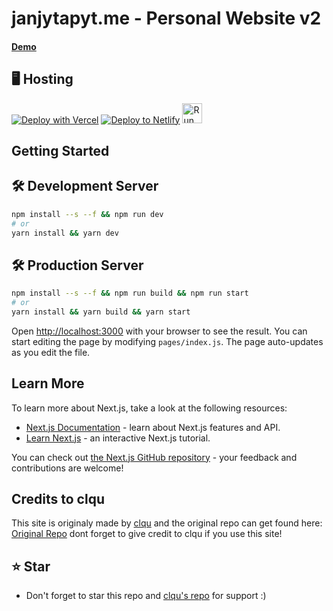 # janjytapyt.me - Personal Website v2<br/>
#### [Demo](https://janjytapyt.me)


## 🖥️ Hosting

[![Deploy with Vercel](https://vercel.com/button)](https://vercel.com/new/clone?repository-url=https%3A%2F%2Fgithub.com%2FJanjyTapYT%2Fjanjytapyt.me&env=contactHook&envDescription=Discord%20Contact%20Webhook%20URL%20(needed%20for%20contact%20page%20to%20work!)&envLink=https%3A%2F%2Fdiscord.com%2Fdevelopers%2Fdocs%2Fresources%2Fwebhook&project-name=personalwebsite&repo-name=janjytapyt.me-personal-website&demo-title=janjytapyt.me&demo-description=The%20Personal%20website%20from%20JanjyTapYT&demo-url=https%3A%2F%2Fjanjytapyt.me&demo-image=https%3A%2F%2Fcdn.discordapp.com%2Fattachments%2F964255324687200328%2F996459726864908329%2Funknown.png)
[![Deploy to Netlify](https://www.netlify.com/img/deploy/button.svg)](https://app.netlify.com/start/deploy?repository=https://github.com/JanjyTapYT/janjytapyt.me)
<a href="https://repl.it/github/JanjyTapYT/janjytapyt.me"><img src="https://repl.it/badge/github/JanjyTapYT/janjytapyt.me" alt="Run on replit" height="32"/></a>



## Getting Started

## 🛠 Development Server

```bash
npm install --s --f && npm run dev
# or
yarn install && yarn dev
```
## 🛠 Production Server
```bash
npm install --s --f && npm run build && npm run start
# or
yarn install && yarn build && yarn start
```
Open [http://localhost:3000](http://localhost:3000) with your browser to see the result.
You can start editing the page by modifying `pages/index.js`. The page auto-updates as you edit the file.


## Learn More

To learn more about Next.js, take a look at the following resources:

- [Next.js Documentation](https://nextjs.org/docs) - learn about Next.js features and API.
- [Learn Next.js](https://nextjs.org/learn) - an interactive Next.js tutorial.

You can check out [the Next.js GitHub repository](https://github.com/vercel/next.js/) - your feedback and contributions are welcome!


## Credits to clqu
This site is originaly made by [clqu](https://github.com/clqu) and the original repo can get found here: [Original Repo](https://github.com/clqu/clqu.live) dont forget to give credit to clqu if you use this site!


## ⭐ Star
 - Don't forget to star this repo and [clqu's repo](https://github.com/clqu/clqu.live) for support :)
